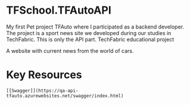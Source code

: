 # TFSchool.TFAutoAPI

My first Pet project TFAuto where I participated as a backend developer. The project is a sport news site we developed during our studies in TechFabric. This is only the API part.
TechFabric educational project

A website with current news from the world of cars.

# Key Resources

    [[Swagger]](https://qa-api-tfauto.azurewebsites.net/swagger/index.html)
